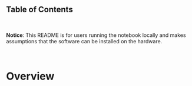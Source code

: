 

## Table of Contents


<br>

__Notice__: This README is for users running the notebook locally and makes assumptions that the software can be installed on the hardware.


<br>


# Overview
